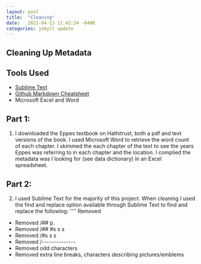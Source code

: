 ```yaml
---
layout: post
title:  "Cleaning"
date:   2021-04-13 11:42:24 -0400
categories: jekyll update
---
```


## Cleaning Up Metadata

## Tools Used 
- [Sublime Text](https://www.sublimetext.com/) 
- [Github Markdown Cheatsheet](https://guides.github.com/features/mastering-markdown/) 
- Microsoft Excel and Word 

## Part 1: 
1. I downloaded the Eppes textbook on Hathitrust, both a pdf and text versions of the book. I used Microsoft Word to retrieve the word count of each chapter. I skimmed the each chapter of the text to see the years Eppes was referring to in each chapter and the location. I complied the metadata was I looking for (see data dictionary) in an Excel spreadsheet. 

## Part 2: 
2. I used Sublime Text for the majority of this project. When cleaning I used the find and replace option available through Sublime Text to find and replace the following: 
''''
Removed  
- Removed /## p. 
- Removed /## #s s s
- Removed /#s s s 
- Removed /--------------
- Removed odd characters 
- Removed extra line breaks, characters describing pictures/emblems 
